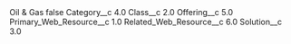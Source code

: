 <?xml version="1.0" encoding="UTF-8"?>
<CustomMetadata xmlns="http://soap.sforce.com/2006/04/metadata" xmlns:xsi="http://www.w3.org/2001/XMLSchema-instance" xmlns:xsd="http://www.w3.org/2001/XMLSchema">
    <label>Oil &amp; Gas</label>
    <protected>false</protected>
    <values>
        <field>Category__c</field>
        <value xsi:type="xsd:double">4.0</value>
    </values>
    <values>
        <field>Class__c</field>
        <value xsi:type="xsd:double">2.0</value>
    </values>
    <values>
        <field>Offering__c</field>
        <value xsi:type="xsd:double">5.0</value>
    </values>
    <values>
        <field>Primary_Web_Resource__c</field>
        <value xsi:type="xsd:double">1.0</value>
    </values>
    <values>
        <field>Related_Web_Resource__c</field>
        <value xsi:type="xsd:double">6.0</value>
    </values>
    <values>
        <field>Solution__c</field>
        <value xsi:type="xsd:double">3.0</value>
    </values>
</CustomMetadata>
